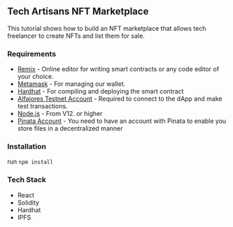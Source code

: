 ## Tech Artisans NFT Marketplace

This tutorial shows how to build an NFT marketplace that allows tech freelancer to 
create NFTs and list them for sale.

### Requirements
- [Remix](https://remix.ethereum.org/) - Online editor for writing smart contracts or any code editor of your choice.
- [Metamask](https://metamask.io/) - For managing our wallet.
- [Hardhat](https://hardhat.org/) - For compiling and deploying the smart contract
- [Alfajores Testnet Account](https://developers.celo.org/3-simple-steps-to-connect-your-metamask-wallet-to-celo-732d4a139587) - Required to connect to the dApp and make test transactions.
- [Node.js](https://nodejs.org/en/) - From V12. or higher
- [Pinata Account](https://www.pinata.cloud/) - You need to have an account with Pinata to enable you store files in a decentralized manner

### Installation
run `npm install` 

### Tech Stack
- React
- Solidity
- Hardhat
- IPFS